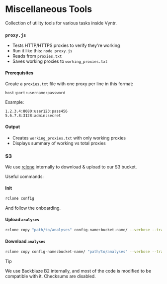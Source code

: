 # Miscellaneous Tools

Collection of utility tools for various tasks inside Vyntr.

### `proxy.js`
- Tests HTTP/HTTPS proxies to verify they're working
- Run it like this: `node proxy.js`
- Reads from `proxies.txt`
- Saves working proxies to `working_proxies.txt`

#### Prerequisites
Create a `proxies.txt` file with one proxy per line in this format:
```
host:port:username:password
```

Example:
```
1.2.3.4:8080:user123:pass456
5.6.7.8:3128:admin:secret
```

#### Output
- Creates `working_proxies.txt` with only working proxies
- Displays summary of working vs total proxies

### S3
We use [rclone](https://rclone.org/downloads/) internally to download & upload to our S3 bucket.

Useful commands:

#### Init
```bash
rclone config
```
And follow the onboarding.

#### Upload `analyses`
```bash
rclone copy "path/to/analyses" config-name:bucket-name/ --verbose --transfers 32 --checkers 16 --progress --contimeout 60s --timeout 300s --retries 3
```

#### Download `analyses`
```bash
rclone copy config-name:bucket-name/ "path/to/analyses" --verbose --transfers 32 --checkers 16 --progress --contimeout 60s --timeout 300s --retries 3
```

> [!TIP]
> We use Backblaze B2 internally, and most of the code is modified to be compatible with it.
> Checksums are disabled.
